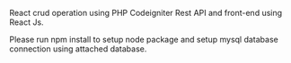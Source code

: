 React crud operation using PHP Codeigniter Rest API and front-end using React Js.

Please run npm install to setup node package and setup mysql database connection using attached database.